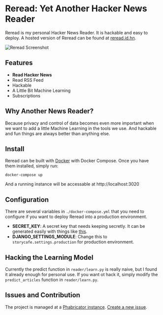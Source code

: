 Reread: Yet Another Hacker News Reader
======
Reread is my personal Hacker News Reader. It is hackable and easy to deploy. A
hosted version of Reread can be found at [reread.id.hn](http://reread.id.hn/).

![Reread Screenshot](https://cdn.source.id.hn/file/data/xpbmrg3mussgttifodwq/PHID-FILE-vqcl2nmdqqos2fsiz4aj/5y7wi6pjaw7terfu/Reread_Screenshot)

## Features

* **Read Hacker News**
* Read RSS Feed
* Hackable
* A Little Bit Machine Learning
* Subscriptions

## Why Another News Reader?

Because privacy and control of data becomes even more important when we want to
add a little Machine Learning in the tools we use. And hackable and fun things
are always better than anything else.

## Install

Reread can be built with [Docker](http://docker.io) with Docker Compose. Once
you have them installed, simply run:

    docker-compose up

And a running instance will be accessable at http://localhost:3020

## Configuration

There are several variables in `./docker-compose.yml` that you need to configure
if you want to deploy Reread into a production environment.

* **SECRET_KEY**: A secret key that needs keeping secretly. It can be generated
  easily with things like [this](https://gist.github.com/ndarville/3452907).
* **DJANGO_SETTINGS_MODULE**: Change this to `storycafe.settings.production` for
production environment.

## Hacking the Learning Model

Currently the predict function in `reader/learn.py` is really naive, but I
found it already enough for personal use. If you want ot hack it, simply modify
the `predict_articles` function in `reader/learn.py`.

## Issues and Contribution

The project is managed at a [Phabricator instance](https://source.id.hn/).
[Create a new issue](https://source.id.hn/maniphest/task/edit/form/default/?projects=reread).
